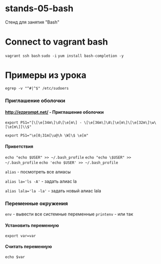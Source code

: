 # stands-05-bash

Стенд для занятия "Bash"

# Connect to vagrant bash
`vagrant ssh bash`
`sudo -i`
`yum install bash-completion -y`


# Примеры из урока

`egrep -v "^#|^$" /etc/sudoers`

### Приглашение оболочки

#### http://ezprompt.net/ - Приглашение оболочки

`export PS1="[\[\e[34m\]\d\[\e[m\] - \[\e[36m\]\A\[\e[m\]\[\e[32m\]\w\[\e[m\]]\\$"`

`export PS1="\e[0;31m[\u@\h \W]\$ \e[m"`

#### Приветствия

`echo "echo $USER" >> ~/.bash_profile`
`echo "echo \$USER" >> ~/.bash_profile`
`echo 'echo $USER' >> ~/.bash_profile`

`alias` - посмотреть все алиасы

`alias la='ls -A'` - задать алиас la

`alias lala='la -la'` - задать новый алиас lala


### Переменные окружения
`env` - вывести все системные переменные
`printenv` - или так

#### Установить переменную
`export var=var`

#### Считать переменную
`echo $var`

